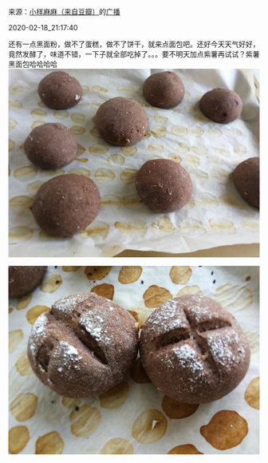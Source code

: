 来源：[小样麻麻（来自豆瓣）](https://www.douban.com/people/maxiaofan/)的[广播](https://www.douban.com/people/maxiaofan/status/2819443828/)


2020-02-18_21:17:40


还有一点黑面粉，做不了蛋糕，做不了饼干，就来点面包吧。还好今天天气好好，竟然发酵了，味道不错，一下子就全部吃掉了。。。要不明天加点紫薯再试试？紫薯黑面包哈哈哈哈
![](./pic/2020-02-18_21:17:40-小样麻麻的广播1.jpg)  

![](./pic/2020-02-18_21:17:40-小样麻麻的广播2.jpg)  

